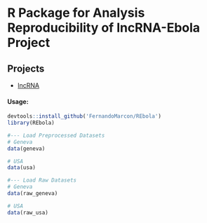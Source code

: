 # R Package for Analysis Reproducibility of lncRNA-Ebola Project
## Projects
- [lncRNA](https://github.com/FernandoMarcon/Ebola_lncRNA)

#### Usage:
```R
devtools::install_github('FernandoMarcon/REbola')
library(REbola)

#--- Load Preprocessed Datasets
# Geneva
data(geneva)

# USA
data(usa)

#--- Load Raw Datasets
# Geneva
data(raw_geneva)

# USA
data(raw_usa)

```
